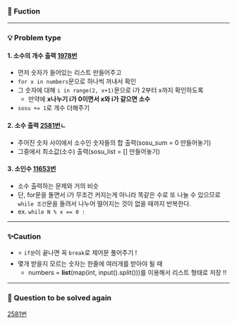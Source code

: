 ### 🔎 Fuction


----------------------------------
### 💡 Problem type
#### 1. 소수의 개수 출력 [1978번](https://www.acmicpc.net/problem/1978)
- 먼저 숫자가 들어있는 리스트 만들어주고 
- `for x in numbers`문으로 하나씩 꺼내서 확인
- 그 숫자에 대해 `i in range(2, x+1)`문으로 i가 2부터 x까지 확인하도록
    - 만약에 **x나누기 i가 0이면서 x와 i가 같으면 소수**
- `sosu += 1`로 개수 더해주기


#### 2. 소수 출력 [2581번](https://www.acmicpc.net/problem/2581)ㄴ
- 주어진 숫자 사이에서 소수인 숫자들의 합 출력(sosu_sum = 0 만들어놓기)
- 그중에서 최소값(소수) 출력(sosu_list = [] 만들어놓기)


#### 3. 소인수 [11653번](https://www.acmicpc.net/problem/11653)
- 소수 출력하는 문제와 거의 비슷
- 단, for문을 돌면서 i가 무조건 커지는게 아니라 똑같은 수로 또 나눌 수 있으므로 `while 조건`문을 돌려서 나누어 떨어지는 것이 없을 때까지 반복한다. 
- ex. `while N % x == 0 :`

----------------------------------
### ✨Caution
- :star: `if문`이 끝나면 꼭 `break`로 제어문 풀어주기 !
- 몇개 받을지 모르는 숫자는 한줄에 여러개를 받아야 될 때
    - numbers = **list**(map(int, input().split()))를 이용해서 리스트 형태로 저장 !!


----------------------------------
### 📌 Question to be solved again
[2581번](https://www.acmicpc.net/problem/2581)
